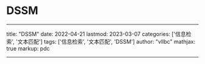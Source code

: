 # DSSM

---
title: "DSSM"
date: 2022-04-21
lastmod: 2023-03-07
categories: ['信息检索', '文本匹配']
tags: ['信息检索', '文本匹配', 'DSSM']
author: "vllbc"
mathjax: true
markup: pdc

---
